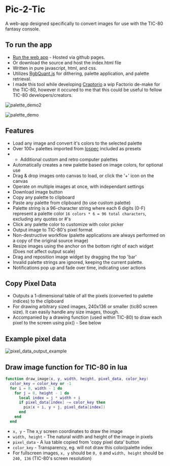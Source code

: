 # Pic-2-Tic

A web-app designed specifically to convert images for use with the TIC-80 fantasy console.

## To run the app
- [Run the web app](https://archaicvirus.github.io/Pic-2-Tic/) - Hosted via github pages.
- Or download the source and host the index.html file
- Written in pure javascript, html, and css.
- Utilizes [RgbQuant.js](https://github.com/leeoniya/RgbQuant.js) for dithering, palette application, and palette retrieval.
- I made this tool while developing [Craptorio](https://github.com/archaicvirus/Craptorio) a wip Factorio de-make for the TIC-80, however it occured to me that this could be useful to fellow TIC-80 developers/creators.

![palette_demo2](https://github.com/archaicvirus/Pic-2-Tic/assets/25288625/7d45f458-2ca3-45cd-8b02-fa57edcf6af6)

![palette_demo](https://github.com/archaicvirus/Pic-2-Tic/assets/25288625/c5654afd-5c4e-4e42-bdd0-08a7c6d42048)

## Features
- Load any image and convert it's colors to the selected palette
- Over 100+ palettes imported from [lospec](https://lospec.com/) included as presets
- + Additional custom and retro computer palettes
- Automatically creates a new palette based on image colors, for optional use
- Drag & drop images onto canvas to load, or click the '+' icon on the canvas
- Operate on multiple images at once, with independant settings
- Download image button
- Copy any palette to clipboard
- Paste any palette from clipboard (to use custom palette)
- Palette string is a 96-character string where each 6 digits (0-F) represent a palette color `16 colors * 6 = 96 total characters`, excluding any quotes or #'s
- Click any palette color to customize with color picker
- Output image to TIC-80's pixel format
- Non-destructive workflow (palette applications are always performed on a copy of the original source image)
- Resize images using the anchor on the bottom right of each widget (Does not affect output scale)
- Drag and reposition image widget by dragging the top 'bar'
- Invalid palette strings are ignored, keeping the current palette.
- Notifications pop up and fade over time, indicating user actions

## Copy Pixel Data
- Outputs a 1-dimensional table of all the pixels (converted to palette indices) to the clipboard
- For drawing arbitrary sized images, 240x136 or smaller (tic80 screen size). It can easily handle any size images, though.
- Accompanied by a drawing function (used within TIC-80) to draw each pixel to the screen using pix() - See below

## Example pixel data

![pixel_data_output_example](https://user-images.githubusercontent.com/25288625/227093468-c9096f79-0925-4798-9122-d54438cc5c6e.PNG)

## Draw image function for TIC-80 in lua

```lua
function draw_image(x, y, width, height, pixel_data, color_key)
  color_key = color_key or -1
  for i = 0, width - 1 do
    for j = 0, height - 1 do
      local index = j * width + i
      if pixel_data[index] ~= color_key then
        pix(x + i, y + j, pixel_data[index])
      end
    end
  end
```

- `x, y` - The x,y screen coordinates to draw the image
- `width, height` - The natural width and height of the image in pixels
- `pixel_data` - A lua table copied from 'copy pixel data' button
- `color_key` - Transparency, eg. will not draw this color/palette index
- For fullscreen images, `x, y` should be `0, 0` and `width, height` should be `240, 136` (TIC-80's screen resolution)
